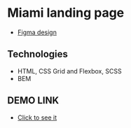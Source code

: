 # Miami landing page
- [Figma design](https://www.figma.com/file/nHz8bflIwJaWP3P99vKTH5/miami_home_new?node-id=16033%3A3)

## Technologies
- HTML, CSS Grid and Flexbox, SCSS
- BEM

## DEMO LINK
- [Click to see it](https://DudarDaryna.github.io/Eco_cosmetics/)

